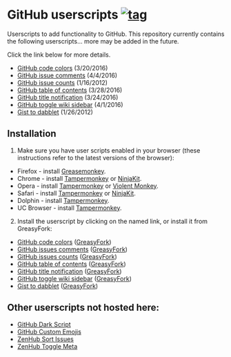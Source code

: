 # GitHub userscripts [![tag](https://img.shields.io/github/tag/Mottie/GitHub-userscripts.svg)](https://github.com/Mottie/GitHub-userscripts/tags)

Userscripts to add functionality to GitHub. This repository currently contains the following userscripts... more may be added in the future.

Click the link below for more details.

* [GitHub code colors](https://github.com/Mottie/GitHub-userscripts/wiki/GitHub-code-colors) (3/20/2016)
* [GitHub issue comments](https://github.com/Mottie/GitHub-userscripts/wiki/GitHub-issue-comments) (4/4/2016)
* [GitHub issue counts](https://github.com/Mottie/GitHub-userscripts/wiki/GitHub-issue-counts) (1/16/2012)
* [GitHub table of contents](https://github.com/Mottie/GitHub-userscripts/wiki/GitHub-table-of-contents) (3/28/2016)
* [GitHub title notification](https://github.com/Mottie/GitHub-userscripts/wiki/GitHub-title-notification) (3/24/2016)
* [GitHub toggle wiki sidebar](https://github.com/Mottie/GitHub-userscripts/wiki/GitHub-toggle-wiki-sidebar) (4/1/2016)
* [Gist to dabblet](https://github.com/Mottie/GitHub-userscripts/wiki/Gist-to-dabblet) (1/26/2012)

## Installation

1. Make sure you have user scripts enabled in your browser (these instructions refer to the latest versions of the browser):

  * Firefox - install [Greasemonkey](https://addons.mozilla.org/en-US/firefox/addon/greasemonkey/).
  * Chrome - install [Tampermonkey](https://tampermonkey.net/?ext=dhdg&browser=chrome) or [NinjaKit](https://chrome.google.com/webstore/detail/gpbepnljaakggeobkclonlkhbdgccfek).
  * Opera - install [Tampermonkey](https://tampermonkey.net/?ext=dhdg&browser=opera) or [Violent Monkey](https://addons.opera.com/en/extensions/details/violent-monkey/).
  * Safari - install [Tampermonkey](https://tampermonkey.net/?ext=dhdg&browser=safari) or [NinjaKit](http://ss-o.net/safari/extension/NinjaKit.safariextz).
  * Dolphin - install [Tampermonkey](https://tampermonkey.net/?ext=dhdg&browser=dolphin).
  * UC Browser - install [Tampermonkey](https://tampermonkey.net/?ext=dhdg&browser=ucweb).

2. Install the userscript by clicking on the named link, or install it from GreasyFork:

  * [GitHub code colors](https://raw.githubusercontent.com/Mottie/GitHub-userscripts/master/github-code-colors.user.js) ([GreasyFork](https://greasyfork.org/en/scripts/18141-github-code-colors))
  * [GitHub issues comments](https://raw.githubusercontent.com/Mottie/GitHub-userscripts/master/github-issue-comments.user.js) ([GreasyFork](https://greasyfork.org/en/scripts/18503-github-toggle-issue-comments))
  * [GitHub issues counts](https://raw.githubusercontent.com/Mottie/GitHub-userscripts/master/github-issue-counts.user.js) ([GreasyFork](https://greasyfork.org/en/scripts/15560-github-show-repo-issues))
  * [GitHub table of contents](https://raw.githubusercontent.com/Mottie/GitHub-userscripts/master/github-toc.user.js) ([GreasyFork](https://greasyfork.org/en/scripts/18344-github-toc))
  * [GitHub title notification](https://raw.githubusercontent.com/Mottie/GitHub-userscripts/master/github-title-notification.user.js) ([GreasyFork](https://greasyfork.org/en/scripts/18253-github-title-notification))
  * [GitHub toggle wiki sidebar](https://raw.githubusercontent.com/Mottie/GitHub-userscripts/master/github-toggle-wiki-sidebar.user.js) ([GreasyFork](https://greasyfork.org/en/scripts/18433-github-toggle-wiki-sidebar))
  * [Gist to dabblet](https://raw.githubusercontent.com/Mottie/GitHub-userscripts/master/gist-to-dabblet.user.js) ([GreasyFork](https://greasyfork.org/en/scripts/18254-gist-to-dabblet))

## Other userscripts not hosted here:

* [GitHub Dark Script](https://github.com/StylishThemes/GitHub-Dark-Script)
* [GitHub Custom Emojis](https://github.com/StylishThemes/GitHub-Custom-Emojis)
* [ZenHub Sort Issues](https://github.com/Mottie/ZenHub-userscripts#zenhub-sort-issues)
* [ZenHub Toggle Meta](https://github.com/Mottie/ZenHub-userscripts#zenhub-toggle-meta)
